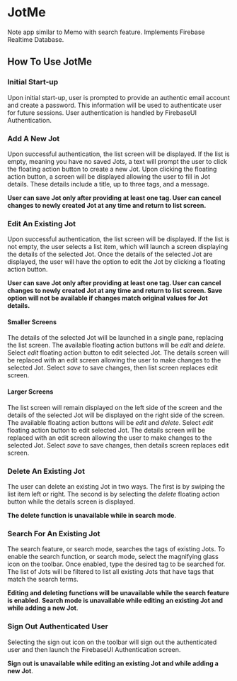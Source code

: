 # JotMe
Note app similar to Memo with search feature. Implements Firebase Realtime Database.

## How To Use JotMe
### Initial Start-up
Upon initial start-up, user is prompted to provide an authentic email account and create a password. This information will be used to authenticate user for future sessions. User authentication is handled by FirebaseUI Authentication.

### Add A New Jot
Upon successful authentication, the list screen will be displayed. If the list is empty, meaning you have no saved Jots, a text will prompt the user to click the floating action button to create a new Jot. Upon clicking the floating action button, a screen will be displayed allowing the user to fill in Jot details. These details include a title, up to three tags, and a message.

**User can save Jot only after providing at least one tag. User can cancel changes to newly created Jot at any time and return to list screen.**

### Edit An Existing Jot
Upon successful authentication, the list screen will be displayed. If the list is not empty, the user selects a list item, which will launch a screen displaying the details of the selected Jot. Once the details of the selected Jot are displayed, the user will have the option to edit the Jot by clicking a floating action button.

**User can save Jot only after providing at least one tag. User can cancel changes to newly created Jot at any time and return to list screen. Save option will not be available if changes match original values for Jot details.**

#### Smaller Screens
The details of the selected Jot will be launched in a single pane, replacing the list screen. The available floating action buttons will be _edit_ and _delete_. Select _edit_ floating action button to edit selected Jot. The details screen will be replaced with an edit screen allowing the user to make changes to the selected Jot. Select _save_ to save changes, then list screen replaces edit screen.

#### Larger Screens
The list screen will remain displayed on the left side of the screen and the details of the selected Jot will be displayed on the right side of the screen. The available floating action buttons will be _edit_ and _delete_. Select _edit_ floating action button to edit selected Jot. The details screen will be replaced with an edit screen allowing the user to make changes to the selected Jot. Select _save_ to save changes, then details screen replaces edit screen.

### Delete An Existing Jot

The user can delete an existing Jot in two ways. The first is by swiping the list item left or right. The second is by selecting the _delete_ floating action button while the details screen is displayed.

**The delete function is unavailable while in search mode**.

### Search For An Existing Jot

The search feature, or search mode, searches the tags of existing Jots. To enable the search function, or search mode, select the magnifying glass icon on the toolbar. Once enabled, type the desired tag to be searched for. The list of Jots will be filtered to list all existing Jots that have tags that match the search terms.

**Editing and deleting functions will be unavailable while the search feature is enabled**. **Search mode is unavailable while editing an existing Jot and while adding a new Jot**.

### Sign Out Authenticated User
Selecting the sign out icon on the toolbar will sign out the authenticated user and then launch the FirebaseUI Authentication screen.

**Sign out is unavailable while editing an existing Jot and while adding a new Jot**.
